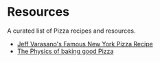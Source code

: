 # Resources

A curated list of Pizza recipes and resources.

- [Jeff Varasano's Famous New York Pizza Recipe](http://www.varasanos.com/PizzaRecipe.htm)
- [The Physics of baking good Pizza](https://arxiv.org/pdf/1806.08790.pdf)
